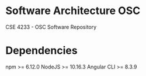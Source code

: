# Software Architecture OSC
CSE 4233 - OSC Software Repository

# Dependencies
npm >= 6.12.0
NodeJS >= 10.16.3
Angular CLI >= 8.3.9
